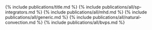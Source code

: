 {% include publications/title.md %}
{% include publications/all/sp-integrators.md %}
{% include publications/all/mhd.md %}
{% include publications/all/generic.md %}
{% include publications/all/natural-convection.md %}
{% include publications/all/bvps.md %}